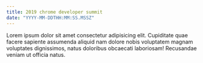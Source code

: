```yaml
---
title: 2019 chrome developer summit
date: "YYYY-MM-DDTHH:MM:SS.MSSZ"
---
```


Lorem ipsum dolor sit amet consectetur adipisicing elit. Cupiditate quae facere sapiente assumenda aliquid nam dolore nobis voluptatem magnam voluptates dignissimos, natus doloribus obcaecati laboriosam! Recusandae veniam ut officia natus.